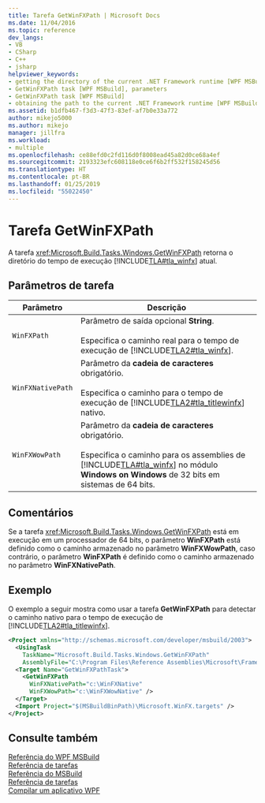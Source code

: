 ```yaml
---
title: Tarefa GetWinFXPath | Microsoft Docs
ms.date: 11/04/2016
ms.topic: reference
dev_langs:
- VB
- CSharp
- C++
- jsharp
helpviewer_keywords:
- getting the directory of the current .NET Framework runtime [WPF MSBuild]
- GetWinFXPath task [WPF MSBuild], parameters
- GetWinFXPath task [WPF MSBuild]
- obtaining the path to the current .NET Framework runtime [WPF MSBuild]
ms.assetid: b1dfb467-f3d3-47f3-83ef-af7b0e33a772
author: mikejo5000
ms.author: mikejo
manager: jillfra
ms.workload:
- multiple
ms.openlocfilehash: ce88efd0c2fd116d0f8008ead45a82d0ce68a4ef
ms.sourcegitcommit: 2193323efc608118e0ce6f6b2ff532f158245d56
ms.translationtype: HT
ms.contentlocale: pt-BR
ms.lasthandoff: 01/25/2019
ms.locfileid: "55022450"
---
```

# <a name="getwinfxpath-task"></a>Tarefa GetWinFXPath
A tarefa <xref:Microsoft.Build.Tasks.Windows.GetWinFXPath> retorna o diretório do tempo de execução [!INCLUDE[TLA#tla_winfx](../msbuild/includes/tlasharptla_winfx_md.md)] atual.  
  
## <a name="task-parameters"></a>Parâmetros de tarefa  
  
| Parâmetro | Descrição |
|-------------------| - |
| `WinFXPath` | Parâmetro de saída opcional **String**.<br /><br /> Especifica o caminho real para o tempo de execução de [!INCLUDE[TLA2#tla_winfx](../msbuild/includes/tla2sharptla_winfx_md.md)]. |
| `WinFXNativePath` | Parâmetro da **cadeia de caracteres** obrigatório.<br /><br /> Especifica o caminho para o tempo de execução de [!INCLUDE[TLA2#tla_titlewinfx](../msbuild/includes/tla2sharptla_titlewinfx_md.md)] nativo. |
| `WinFXWowPath` | Parâmetro da **cadeia de caracteres** obrigatório.<br /><br /> Especifica o caminho para os assemblies de [!INCLUDE[TLA#tla_winfx](../msbuild/includes/tlasharptla_winfx_md.md)] no módulo **Windows on Windows** de 32 bits em sistemas de 64 bits. |
  
## <a name="remarks"></a>Comentários  
 Se a tarefa <xref:Microsoft.Build.Tasks.Windows.GetWinFXPath> está em execução em um processador de 64 bits, o parâmetro **WinFXPath** está definido como o caminho armazenado no parâmetro **WinFXWowPath**, caso contrário, o parâmetro **WinFXPath** é definido como o caminho armazenado no parâmetro **WinFXNativePath**.  
  
## <a name="example"></a>Exemplo  
 O exemplo a seguir mostra como usar a tarefa **GetWinFXPath** para detectar o caminho nativo para o tempo de execução de [!INCLUDE[TLA2#tla_titlewinfx](../msbuild/includes/tla2sharptla_titlewinfx_md.md)].  
  
```xml  
<Project xmlns="http://schemas.microsoft.com/developer/msbuild/2003">  
  <UsingTask   
    TaskName="Microsoft.Build.Tasks.Windows.GetWinFXPath"   
    AssemblyFile="C:\Program Files\Reference Assemblies\Microsoft\Framework\v3.0\PresentationBuildTasks.dll" />  
  <Target Name="GetWinFXPathTask">  
    <GetWinFXPath  
      WinFXNativePath="c:\WinFXNative"   
      WinFXWowPath="c:\WinFXWowNative" />  
  </Target>  
  <Import Project="$(MSBuildBinPath)\Microsoft.WinFX.targets" />  
</Project>  
```  
  
## <a name="see-also"></a>Consulte também  
 [Referência do WPF MSBuild](../msbuild/wpf-msbuild-reference.md)   
 [Referência de tarefas](../msbuild/wpf-msbuild-task-reference.md)   
 [Referência do MSBuild](../msbuild/msbuild-reference.md)   
 [Referência de tarefas](../msbuild/msbuild-task-reference.md)   
 [Compilar um aplicativo WPF](/dotnet/framework/wpf/app-development/building-a-wpf-application-wpf)